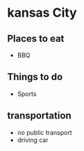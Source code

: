 # kansas City

## Places to eat
- BBQ

## Things to do
- Sports
## transportation
- no public transport
- driving car
